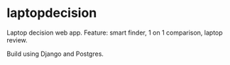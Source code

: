 # laptopdecision
Laptop decision web app. Feature: smart finder, 1 on 1 comparison, laptop review.

Build using Django and Postgres.
